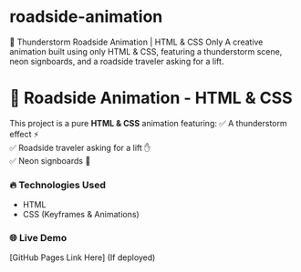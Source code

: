 # roadside-animation
🚗 Thunderstorm Roadside Animation | HTML &amp; CSS Only   A creative animation built using only HTML &amp; CSS, featuring a thunderstorm scene, neon signboards, and a roadside traveler asking for a lift.  
# 🚗 Roadside Animation - HTML & CSS

This project is a pure **HTML & CSS** animation featuring:
✅ A thunderstorm effect ⚡  
✅ Roadside traveler asking for a lift ✋  
✅ Neon signboards 🏮  

### 🔥 Technologies Used
- HTML  
- CSS (Keyframes & Animations)  

### 🌐 Live Demo
[GitHub Pages Link Here] (If deployed)
